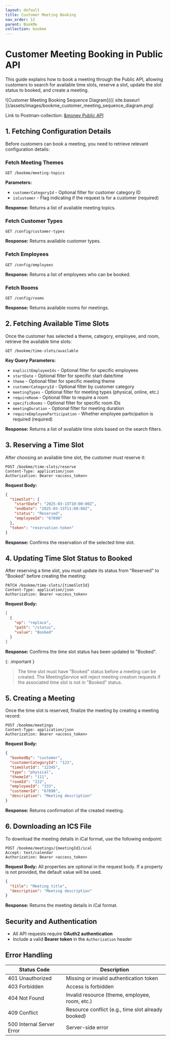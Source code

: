 ```yaml
---
layout: default
title: Customer Meeting Booking
nav_order: 12
parent: BookMe
collection: bookme
---
```


# Customer Meeting Booking in Public API

This guide explains how to book a meeting through the Public API, allowing customers to search for available time slots, reserve a slot, update the slot status to booked, and create a meeting.

![Customer Meeting Booking Sequence Diagram]({{ site.baseurl }}/assets/images/bookme_customer_meeting_sequence_diagram.png)

Link to Postman-collection: [&money Public API](https://trifork-aalborg.postman.co/workspace/%26Bookme~d45e345c-7669-4d2c-bb90-7523fa8cd866/collection/22545708-52b2c6cb-d1bd-4ceb-9f30-60cbd5af1b53?action=share&creator=22545708&active-environment=37701968-0a0bd7e6-0852-48cd-a587-2586a1bf6f43)

## 1. Fetching Configuration Details

Before customers can book a meeting, you need to retrieve relevant configuration details:

### Fetch Meeting Themes

```http
GET /bookme/meeting-topics
```

**Parameters:**

- `customerCategoryId` - Optional filter for customer category ID
- `isCustomer` - Flag indicating if the request is for a customer (required)

**Response:** Returns a list of available meeting topics.

### Fetch Customer Types

```http
GET /config/customer-types
```

**Response:** Returns available customer types.

### Fetch Employees

```http
GET /config/employees
```

**Response:** Returns a list of employees who can be booked.

### Fetch Rooms

```http
GET /config/rooms
```

**Response:** Returns available rooms for meetings.

## 2. Fetching Available Time Slots

Once the customer has selected a theme, category, employee, and room, retrieve the available time slots:

```http
GET /bookme/time-slots/available
```

**Key Query Parameters:**

- `explicitEmployeeIds` - Optional filter for specific employees
- `startDate` - Optional filter for specific start date/time
- `theme` - Optional filter for specific meeting theme
- `customerCategoryId` - Optional filter by customer category
- `meetingTypes` - Optional filter for meeting types (physical, online, etc.)
- `requireRoom` - Optional filter to require a room
- `specificRooms` - Optional filter for specific room IDs
- `meetingDuration` - Optional filter for meeting duration
- `requireEmployeeParticipation` - Whether employee participation is required (required)

**Response:** Returns a list of available time slots based on the search filters.

## 3. Reserving a Time Slot

After choosing an available time slot, the customer must reserve it:

```http
POST /bookme/time-slots/reserve
Content-Type: application/json
Authorization: Bearer <access_token>
```

**Request Body:**

```json
{
  "timeSlot": {
    "startDate": "2025-03-15T10:00:00Z",
    "endDate": "2025-03-15T11:00:00Z",
    "status": "Reserved",
    "employeeId": "67890"
  },
  "token": "reservation-token"
}
```

**Response:** Confirms the reservation of the selected time slot.

## 4. Updating Time Slot Status to Booked

After reserving a time slot, you must update its status from "Reserved" to "Booked" before creating the meeting:

```http
PATCH /bookme/time-slots/{timeSlotId}
Content-Type: application/json
Authorization: Bearer <access_token>
```

**Request Body:**

```json
[
  {
    "op": "replace",
    "path": "/status",
    "value": "Booked"
  }
]
```

**Response:** Confirms the time slot status has been updated to "Booked".

{: .important }
> The time slot must have "Booked" status before a meeting can be created. The MeetingService will reject meeting creation requests if the associated time slot is not in "Booked" status.

## 5. Creating a Meeting

Once the time slot is reserved, finalize the meeting by creating a meeting record:

```http
POST /bookme/meetings
Content-Type: application/json
Authorization: Bearer <access_token>
```

**Request Body:**

```json
{
  "bookedBy": "customer",
  "customerCategoryId": "123",
  "timeSlotId": "12345",
  "type": "physical",
  "themeId": "111",
  "roomId": "222",
  "employeeId": "333",
  "customerId": "67890",
  "description": "Meeting description"
}
```

**Response:** Returns confirmation of the created meeting.

## 6. Downloading an ICS File

To download the meeting details in iCal format, use the following endpoint:

```http
POST /bookme/meetings/{meetingId}/ical
Accept: text/calendar
Authorization: Bearer <access_token>
```

**Request Body:**
All properties are optional in the request body. If a property is not provided, the default value will be used.

```json
{
  "title": "Meeting title",
  "description": "Meeting description"
}
```

**Response:** Returns the meeting details in iCal format.

## Security and Authentication

- All API requests require **OAuth2 authentication**
- Include a valid **Bearer token** in the `Authorization` header

## Error Handling

| Status Code               | Description                                        |
| ------------------------- | -------------------------------------------------- |
| 401 Unauthorized          | Missing or invalid authentication token            |
| 403 Forbidden             | Access is forbidden                                |
| 404 Not Found             | Invalid resource (theme, employee, room, etc.)     |
| 409 Conflict              | Resource conflict (e.g., time slot already booked) |
| 500 Internal Server Error | Server-side error                                  |